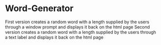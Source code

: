 # Word-Generator
First version creates a random word with a length supplied by the users through a window prompt and displays it back on the html page
Second version creates a random word with a length supplied by the users through a text label and displays it back on the html page
